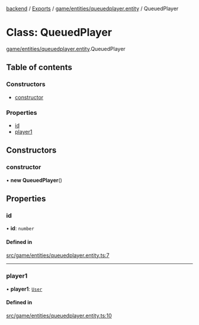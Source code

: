 [backend](../README.md) / [Exports](../modules.md) / [game/entities/queuedplayer.entity](../modules/game_entities_queuedplayer_entity.md) / QueuedPlayer

# Class: QueuedPlayer

[game/entities/queuedplayer.entity](../modules/game_entities_queuedplayer_entity.md).QueuedPlayer

## Table of contents

### Constructors

- [constructor](game_entities_queuedplayer_entity.QueuedPlayer.md#constructor)

### Properties

- [id](game_entities_queuedplayer_entity.QueuedPlayer.md#id)
- [player1](game_entities_queuedplayer_entity.QueuedPlayer.md#player1)

## Constructors

### constructor

• **new QueuedPlayer**()

## Properties

### id

• **id**: `number`

#### Defined in

[src/game/entities/queuedplayer.entity.ts:7](https://github.com/GQDeltex/ft_transcendence/blob/main/backend/src/game/entities/queuedplayer.entity.ts#L7)

___

### player1

• **player1**: [`User`](users_entities_user_entity.User.md)

#### Defined in

[src/game/entities/queuedplayer.entity.ts:10](https://github.com/GQDeltex/ft_transcendence/blob/main/backend/src/game/entities/queuedplayer.entity.ts#L10)
